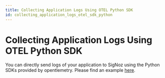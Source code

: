 ```yaml
---
title: Collecting Application Logs Using OTEL Python SDK
id: collecting_application_logs_otel_sdk_python
---
```


# Collecting Application Logs Using OTEL Python SDK

You can directly send logs of your application to SigNoz using the Python SDKs provided by opentlemetry. Please find an example [here](https://github.com/open-telemetry/opentelemetry-python/tree/main/docs/examples/logs).



<!-- ## How to Collect Application Logs Using OTEL Python SDK?

* First we will install a few dependencies using PIP
  ```
  pip install opentelemetry-api
  pip install opentelemetry-sdk
  pip install opentelemetry-exporter-otlp
  ```

* We will use the example provided opentelemetry for exporting logs in python. [example](https://github.com/open-telemetry/opentelemetry-python/tree/main/docs/examples/logs)
  ```python
    import logging
    from opentelemetry import trace
    from opentelemetry.exporter.otlp.proto.grpc._log_exporter import (
        OTLPLogExporter,
    )
    from opentelemetry.sdk._logs import (
        LogEmitterProvider,
        LoggingHandler,
        set_log_emitter_provider,
    )
    from opentelemetry.sdk._logs.export import BatchLogProcessor
    from opentelemetry.sdk.resources import Resource
    from opentelemetry.sdk.trace import TracerProvider
    from opentelemetry.sdk.trace.export import (
        BatchSpanProcessor,
        ConsoleSpanExporter,
    )

    trace.set_tracer_provider(TracerProvider())
    trace.get_tracer_provider().add_span_processor(
        BatchSpanProcessor(ConsoleSpanExporter())
    )

    log_emitter_provider = LogEmitterProvider(
        resource=Resource.create(
            {
                "service.name": "shoppingcart",
                "service.instance.id": "instance-12",
            }
        ),
    )
    set_log_emitter_provider(log_emitter_provider)

    exporter = OTLPLogExporter(insecure=True)
    log_emitter_provider.add_log_processor(BatchLogProcessor(exporter))
    log_emitter = log_emitter_provider.get_log_emitter(__name__, "0.1")
    handler = LoggingHandler(level=logging.NOTSET, log_emitter=log_emitter)

    # Attach OTLP handler to root logger
    logging.getLogger().addHandler(handler)

    # Log directly
    logging.info("Jackdaws love my big sphinx of quartz.")

    # Create different namespaced loggers
    logger1 = logging.getLogger("myapp.area1")
    logger2 = logging.getLogger("myapp.area2")

    logger1.debug("Quick zephyrs blow, vexing daft Jim.")
    logger1.info("How quickly daft jumping zebras vex.")
    logger2.warning("Jail zesty vixen who grabbed pay from quack.")
    logger2.error("The five boxing wizards jump quickly.")

    # Trace context correlation
    tracer = trace.get_tracer(__name__)
    with tracer.start_as_current_span("foo"):
        # Do something
        logger2.error("Hyderabad, we have a major problem.")

    log_emitter_provider.shutdown()
  ```

* We will modify the `OTLPLogExporter` to 
  ```
  OTLPLogExporter(endpoint="0.0.0.0:4317")
  ```
  Here we are using `0.0.0.0` as our host since we are running this application in the same machine where SigNoz is running, for other configurations please check the 
 [troubleshooting](../install/troubleshooting.md#signoz-otel-collector-address-grid) guide.

* Now you can run your python script by running `python3 example.py`
* If there are no errors your logs will be visible on SigNoz UI.
   -->
